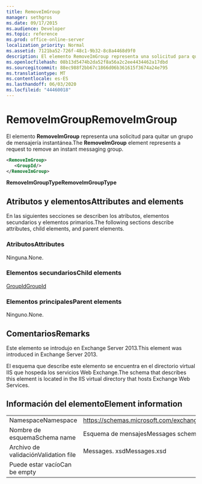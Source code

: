 ```yaml
---
title: RemoveImGroup
manager: sethgros
ms.date: 09/17/2015
ms.audience: Developer
ms.topic: reference
ms.prod: office-online-server
localization_priority: Normal
ms.assetid: 7121ba52-726f-48c1-9b32-8c8a4468d9f0
description: El elemento RemoveImGroup representa una solicitud para quitar un grupo de mensajería instantánea.
ms.openlocfilehash: 08b13d5474b2da52f8a56a2c2ee4434462a17dbd
ms.sourcegitcommit: 88ec988f2bb67c1866d06b361615f3674a24e795
ms.translationtype: MT
ms.contentlocale: es-ES
ms.lasthandoff: 06/03/2020
ms.locfileid: "44460018"
---
```

# <a name="removeimgroup"></a><span data-ttu-id="d14d0-103">RemoveImGroup</span><span class="sxs-lookup"><span data-stu-id="d14d0-103">RemoveImGroup</span></span>

<span data-ttu-id="d14d0-104">El elemento **RemoveImGroup** representa una solicitud para quitar un grupo de mensajería instantánea.</span><span class="sxs-lookup"><span data-stu-id="d14d0-104">The **RemoveImGroup** element represents a request to remove an instant messaging group.</span></span> 
  
```XML
<RemoveImGroup>
   <GroupId/>
</RemoveImGroup>
```

 <span data-ttu-id="d14d0-105">**RemoveImGroupType**</span><span class="sxs-lookup"><span data-stu-id="d14d0-105">**RemoveImGroupType**</span></span>
## <a name="attributes-and-elements"></a><span data-ttu-id="d14d0-106">Atributos y elementos</span><span class="sxs-lookup"><span data-stu-id="d14d0-106">Attributes and elements</span></span>

<span data-ttu-id="d14d0-107">En las siguientes secciones se describen los atributos, elementos secundarios y elementos primarios.</span><span class="sxs-lookup"><span data-stu-id="d14d0-107">The following sections describe attributes, child elements, and parent elements.</span></span>
  
### <a name="attributes"></a><span data-ttu-id="d14d0-108">Atributos</span><span class="sxs-lookup"><span data-stu-id="d14d0-108">Attributes</span></span>

<span data-ttu-id="d14d0-109">Ninguna.</span><span class="sxs-lookup"><span data-stu-id="d14d0-109">None.</span></span>
  
### <a name="child-elements"></a><span data-ttu-id="d14d0-110">Elementos secundarios</span><span class="sxs-lookup"><span data-stu-id="d14d0-110">Child elements</span></span>

[<span data-ttu-id="d14d0-111">GroupId</span><span class="sxs-lookup"><span data-stu-id="d14d0-111">GroupId</span></span>](groupid.md)
  
### <a name="parent-elements"></a><span data-ttu-id="d14d0-112">Elementos principales</span><span class="sxs-lookup"><span data-stu-id="d14d0-112">Parent elements</span></span>

<span data-ttu-id="d14d0-113">Ninguno.</span><span class="sxs-lookup"><span data-stu-id="d14d0-113">None.</span></span>
  
## <a name="remarks"></a><span data-ttu-id="d14d0-114">Comentarios</span><span class="sxs-lookup"><span data-stu-id="d14d0-114">Remarks</span></span>

<span data-ttu-id="d14d0-115">Este elemento se introdujo en Exchange Server 2013.</span><span class="sxs-lookup"><span data-stu-id="d14d0-115">This element was introduced in Exchange Server 2013.</span></span>
  
<span data-ttu-id="d14d0-116">El esquema que describe este elemento se encuentra en el directorio virtual IIS que hospeda los servicios Web Exchange.</span><span class="sxs-lookup"><span data-stu-id="d14d0-116">The schema that describes this element is located in the IIS virtual directory that hosts Exchange Web Services.</span></span>
  
## <a name="element-information"></a><span data-ttu-id="d14d0-117">Información del elemento</span><span class="sxs-lookup"><span data-stu-id="d14d0-117">Element information</span></span>

|||
|:-----|:-----|
|<span data-ttu-id="d14d0-118">Namespace</span><span class="sxs-lookup"><span data-stu-id="d14d0-118">Namespace</span></span>  <br/> |https://schemas.microsoft.com/exchange/services/2006/messages  <br/> |
|<span data-ttu-id="d14d0-119">Nombre de esquema</span><span class="sxs-lookup"><span data-stu-id="d14d0-119">Schema name</span></span>  <br/> |<span data-ttu-id="d14d0-120">Esquema de mensajes</span><span class="sxs-lookup"><span data-stu-id="d14d0-120">Messages schema</span></span>  <br/> |
|<span data-ttu-id="d14d0-121">Archivo de validación</span><span class="sxs-lookup"><span data-stu-id="d14d0-121">Validation file</span></span>  <br/> |<span data-ttu-id="d14d0-122">Messages. xsd</span><span class="sxs-lookup"><span data-stu-id="d14d0-122">Messages.xsd</span></span>  <br/> |
|<span data-ttu-id="d14d0-123">Puede estar vacío</span><span class="sxs-lookup"><span data-stu-id="d14d0-123">Can be empty</span></span>  <br/> ||
   

